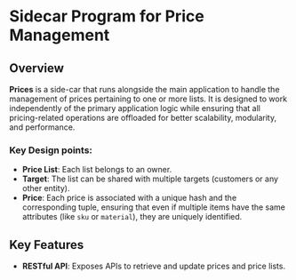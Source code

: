 # Sidecar Program for Price Management

## Overview

**Prices** is a side-car that runs alongside the main application to handle the management of prices pertaining to one or more lists. It is designed to work independently of the primary application logic while ensuring that all pricing-related operations are offloaded for better scalability, modularity, and performance.

### Key Design points:

-   **Price List**: Each list belongs to an owner.
-   **Target**: The list can be shared with multiple targets (customers or any other entity).
-   **Price**: Each price is associated with a unique hash and the corresponding tuple, ensuring that even if multiple items have the same attributes (like `sku` or `material`), they are uniquely identified.
   
## Key Features

- **RESTful API**: Exposes APIs to retrieve and update prices and price lists.
